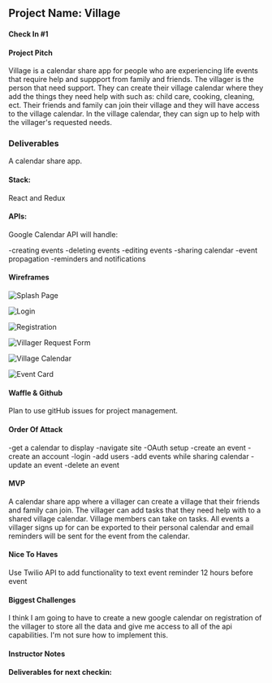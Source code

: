 ## Project Name: Village 

#### Check In #1

#### Project Pitch 

  Village is a calendar share app for people who are experiencing life events that require help and suppport from family and friends. The villager is the person that need support. They can create their village calendar where they add the things they need help with such as: child care, cooking, cleaning, ect. Their friends and family can join their village and they will have access to the village calendar. In the village calendar, they can sign up to help with the villager's requested needs.

### Deliverables

  A calendar share app.

#### Stack: 

  React and Redux

#### APIs: 

   Google Calendar API will handle:

  -creating events
  -deleting events
  -editing events
  -sharing calendar
  -event propagation
  -reminders and notifications

#### Wireframes

![Splash Page](./Splash.png)

![Login](./Login.png)

![Registration](./Registration.png)

![Villager Request Form](./VillagerRequestForm.png)

![Village Calendar](./VillageCalendar.png)

![Event Card](./EventCard.png)

#### Waffle & Github 
  
  Plan to use gitHub issues for project management.

#### Order Of Attack 

  -get a calendar to display
  -navigate site
  -OAuth setup
  -create an event
  -create an account
  -login
  -add users
  -add events while sharing calendar
  -update an event
  -delete an event

#### MVP

  A calendar share app where a villager can create a village that their friends and family can join. The villager can add tasks that they need help with to a shared village calendar. Village members can take on tasks. All events a villager signs up for can be exported to their personal calendar and email reminders will be sent for the event from the calendar.

#### Nice To Haves 

  Use Twilio API to add functionality to text event reminder 12 hours before event

#### Biggest Challenges

  I think I am going to have to create a new google calendar on registration of the villager to store all the data and give me access to all of the api capabilities. I'm not sure how to implement this.

#### Instructor Notes

#### Deliverables for next checkin:
